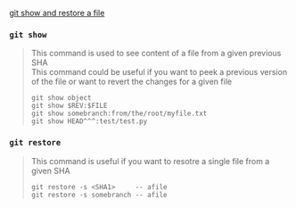 [git show and restore a file](https://stackoverflow.com/questions/610208/how-to-retrieve-a-single-file-from-a-specific-revision-in-git)
### ```git show```  
> This command is used to see content of a file from a given previous SHA  
> This command could be useful if you want to peek a previous version of the file or want to revert the changes for a given file  
> ```
> git show object
> git show $REV:$FILE
> git show somebranch:from/the/root/myfile.txt
> git show HEAD^^^:test/test.py
> ```

### ```git restore```  
> This command is useful if you want to resotre a single file from a given SHA  
> ```
> git restore -s <SHA1>     -- afile
> git restore -s somebranch -- afile
> ```


